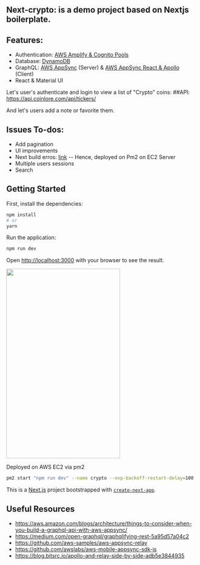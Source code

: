 ## Next-crypto: is a demo project based on Nextjs boilerplate. 

## Features:
- Authentication: [AWS Amplify & Cognito Pools](https://docs.aws.amazon.com/appsync/latest/devguide/welcome.html)
- Database: [DynamoDB](https://aws.amazon.com/dynamodb/)
- GraphQL: [AWS AppSync](https://aws.amazon.com/appsync/) (Server) & [AWS AppSync React & Apollo](https://aws.amazon.com/appsync/resources/) (Client)
- React & Material UI

Let's user's authenticate and login to view a list of "Crypto" coins:
##API: https://api.coinlore.com/api/tickers/

And let's users add a note or favorite them.

## Issues To-dos:
- Add pagination
- UI improvements
- Next build erros: [link](https://stackoverflow.com/questions/51757436/nextjs-reactjs-invariant-violation-react-children-only-expected-to-receive) -- Hence, deployed on Pm2 on EC2 Server
- Multiple users sessions
- Search

## Getting Started

First, install the dependencies:

```bash
npm install
# or
yarn
```

Run the application:
```bash
npm run dev
```

Open [http://localhost:3000](http://localhost:3000) with your browser to see the result.

<img src="https://amplify-nextcrypto-dev-150927-deployment.s3.amazonaws.com/Screenshot+2020-12-19+at+6.27.39+PM.png" width="300" height="500">

Deployed on AWS EC2 via pm2
```bash
pm2 start "npm run dev" --name crypto --exp-backoff-restart-delay=100
```

This is a [Next.js](https://nextjs.org/) project bootstrapped with [`create-next-app`](https://github.com/vercel/next.js/tree/canary/packages/create-next-app).


## Useful Resources
- https://aws.amazon.com/blogs/architecture/things-to-consider-when-you-build-a-graphql-api-with-aws-appsync/
- https://medium.com/open-graphql/graphqlifying-rest-5a95d57a04c2
- https://github.com/aws-samples/aws-appsync-relay
- https://github.com/awslabs/aws-mobile-appsync-sdk-js
- https://blog.bitsrc.io/apollo-and-relay-side-by-side-adb5e3844935
